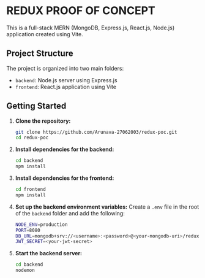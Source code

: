 
# REDUX PROOF OF CONCEPT

This is a full-stack MERN (MongoDB, Express.js, React.js, Node.js) application created using Vite.

## Project Structure

The project is organized into two main folders:

- `backend`: Node.js server using Express.js
- `frontend`: React.js application using Vite

## Getting Started

1. **Clone the repository:**

   ```bash
   git clone https://github.com/Arunava-27062003/redux-poc.git
   cd redux-poc
2. **Install dependencies for the backend:**
	```bash
	cd backend 
	npm install
3. **Install dependencies for the frontend:**
	```bash
	cd frontend 
	npm install
4. **Set up the backend environment variables:**
Create a `.env` file in the root of the `backend` folder and add the following:
	```bash
	NODE_ENV=production 
	PORT=8080 
	DB_URL=mongodb+srv://<username>:<password>@<your-mongodb-uri>/redux?retryWrites=true&w=majority 
	JWT_SECRET=<your-jwt-secret>
5. **Start the backend server:**
	```bash
	cd backend 
	nodemon